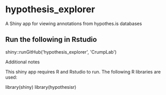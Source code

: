 # hypothesis_explorer
A Shiny app for viewing annotations from hypothes.is databases


## Run the following in Rstudio

shiny::runGitHub('hypothesis_explorer', 'CrumpLab')

Additional notes

This shiny app requires R and Rstudio to run. The following R libraries are used:

library(shiny)
library(hypothesisr)
